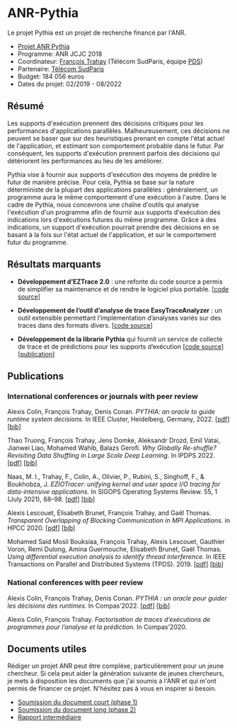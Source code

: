 # ANR-Pythia

Le projet Pythia est un projet de recherche financé par l'ANR.

- [Projet ANR Pythia](https://anr.fr/Projet-ANR-18-CE25-0005)
- Programme: ANR JCJC 2018
- Coordinateur: [François Trahay](https://trahay.wp.imtbs-tsp.eu/) (Télécom SudParis, équipe [PDS](https://www.inf.telecom-sudparis.eu/pds/))
- Partenaire: [Télécom SudParis](https://www.telecom-sudparis.eu/)
- Budget: 184 056 euros
- Dates du projet: 02/2019 - 08/2022

## Résumé
Les supports d'exécution prennent des décisions critiques pour les performances
d'applications parallèles. Malheureusement, ces décisions ne peuvent se baser que sur des
heuristiques prenant en compte l'état actuel de l'application, et estimant son comportement
probable dans le futur. Par conséquent, les supports d'exécution prennent parfois des
décisions qui détériorent les performances au lieu de les améliorer.

Pythia vise à fournir aux supports d'exécution des moyens de prédire le futur de manière
précise. Pour cela, Pythia se base sur la nature déterministe de la plupart des applications
parallèles : généralement, un programme aura le même comportement d'une exécution à
l'autre. Dans le cadre de Pythia, nous concevrons une chaîne d'outils qui analyse l'exécution
d'un programme afin de fournir aux supports d'exécution des indications lors d'exécutions
futures du même programme. Grâce à des indications, un support d'exécution pourrait
prendre des décisions en se basant à la fois sur l'état actuel de l'application, et sur le
comportement futur du programme.

## Résultats marquants

- **Développement d’EZTrace 2.0** : une refonte du code source a
permis de simplifier sa maintenance et de rendre le logiciel plus
portable. [[code source](https://gitlab.com/eztrace/eztrace)]

- **Développement de l’outil d’analyse de trace EasyTraceAnalyzer** :
un outil extensible permettant l’implémentation d’analyses variés sur
des traces dans des formats divers. [[code
source](https://gitlab.com/parallel-and-distributed-systems/easytraceanalyzer)]

- **Développement de la librarie Pythia** qui fournit un service de collecte de trace et de prédictions pour les supports d’exécution
[[code source](https://github.com/libPythia/pythia)] [[publication](https://hal.archives-ouvertes.fr/hal-03750441/document)]

## Publications


### International conferences or journals with peer review
Alexis Colin, François Trahay, Denis Conan. *PYTHIA: an oracle to guide runtime system decisions.* In IEEE Cluster, Heidelberg, Germany, 2022. 
[[pdf](https://hal.archives-ouvertes.fr/hal-03750441/document)] [[bib](https://hal.archives-ouvertes.fr/hal-03750441v1/bibtex)]

Thao Truong, François Trahay, Jens Domke, Aleksandr Drozd, Emil Vatai, Jianwei Liao​, Mohamed Wahib, Balazs Gerofi. *Why Globally Re-shuffle? Revisiting Data Shuffling in Large Scale Deep Learning.*
In IPDPS 2022. [[pdf](https://hal.archives-ouvertes.fr/hal-03599740/document)] [[bib](https://hal.archives-ouvertes.fr/hal-03599740v1/bibtex)]

Naas, M. I., Trahay, F., Colin, A., Olivier, P., Rubini, S., Singhoff, F., & Boukhobza, J. *EZIOTracer: unifying kernel and user space I/O tracing for data-intensive applications.*
In SIGOPS Operating Systems Review. 55, 1 (July 2021), 88–98. [[pdf](https://hal.archives-ouvertes.fr/hal-03215663/document)] [[bib](https://dl.acm.org/doi/abs/10.1145/3469379.3469391)]

Alexis Lescouet, Élisabeth Brunet, François Trahay, and Gaël Thomas. *Transparent Overlapping of Blocking Communication in MPI Applications.* in HPCC 2020.	[[pdf](https://hal.archives-ouvertes.fr/hal-03007204/document)] [[bib](https://hal.archives-ouvertes.fr/hal-03007204v1/bibtex)]

Mohamed Said Mosli Bouksiaa, François Trahay, Alexis Lescouet, Gauthier Voron, Remi Dulong, Amina Guermouche, Elisabeth Brunet, Gaël Thomas. *Using differential execution analysis to identify thread interference.* In IEEE Transactions on Parallel and Distributed Systems (TPDS). 2019. [[pdf](https://hal.archives-ouvertes.fr/hal-02179717/document)] [[bib](https://hal.archives-ouvertes.fr/hal-02179717v1/bibtex)]

### National conferences with peer review

Alexis Colin, François Trahay, Denis Conan. *PYTHIA : un oracle pour guider les décisions des runtimes.* In Compas'2022.
[[pdf](https://hal.archives-ouvertes.fr/hal-03754168/document)] [[bib](https://hal.archives-ouvertes.fr/hal-03754168v1/bibtex)]

Alexis Colin, François Trahay. *Factorisation de traces d’exécutions de programmes pour l’analyse et la prédiction.* In Compas'2020.


## Documents utiles

Rédiger un projet ANR peut être complèxe, particulièrement pour un
jeune chercheur. Si cela peut aider la génération suivante de jeunes
chercheurs, je mets à disposition les documents que j'ai soumis à
l'ANR et qui m'ont permis de financer ce projet. N'hésitez pas à vous
en inspirer si besoin.

- [Soumission du document court (phase 1)](ANR_proposal/phase1/)
- [Soumission du document long (phase 2)](ANR_proposal/phase2/)
- [Rapport intermédiaire](ANR_reports/ANR_Pythia_rapport_intermediaire_a_18_mois.pdf)
